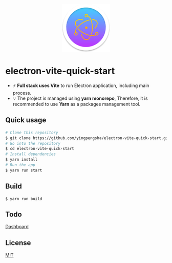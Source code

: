 <p align="center">
  <img width="150" src="/public/icons/256x256.png" alt="electron-vite">
</p>

# electron-vite-quick-start

- ⚡ **Full stack uses Vite** to run Electron application, including main process.
- 💡 The project is managed using **yarn monorepo**, Therefore, it is recommended to use **Yarn** as a packages management tool.

## Quick usage

```bash
# Clone this repository
$ git clone https://github.com/yingpengsha/electron-vite-quick-start.git
# Go into the repository
$ cd electron-vite-quick-start
# Install dependencies
$ yarn install
# Run the app
$ yarn run start
```

## Build

```base
$ yarn run build
```

## Todo

[Dashboard](https://github.com/yingpengsha/electron-vite-quick-start/projects/1)

## License

[MIT](License)
